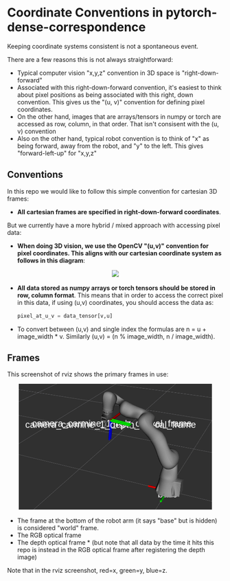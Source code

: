# Coordinate Conventions in pytorch-dense-correspondence

Keeping coordinate systems consistent is not a spontaneous event.

There are a few reasons this is not always straightforward:

- Typical computer vision "x,y,z" convention in 3D space is "right-down-forward"
- Associated with this right-down-forward convention, it's easiest to think about pixel positions 
as being associated with this right, down convention.  This gives us the "(u, v)" convention for defining
pixel coordinates.
- On the other hand, images that are arrays/tensors in numpy or torch are accessed as row, column, in that order.
That isn't consisent with the (u, v) convention
- Also on the other hand, typical robot convention is to think of "x" as being forward, away from the robot, and "y" to the left.
This gives "forward-left-up" for "x,y,z"

## Conventions

In this repo we would like to follow this simple convention for cartesian 3D frames:

- <b>All cartesian frames are specified in right-down-forward coordinates</b>.

But we currently have a more hybrid / mixed approach with accessing pixel data:

- <b>When doing 3D vision, we use the OpenCV "(u,v)" convention for pixel coordinates.  This aligns with our
cartesian coordinate system as follows in this diagram</b>:

<p align="center">
  <img src="./OpenCVcoordinates.png" width="450"/>
</p>

- <b>All data stored as numpy arrays or torch tensors should be stored in row, column format</b>.  This means
that in order to access the correct pixel in this data, if using (u,v) coordinates, you should access the data
as</b>:

    ```python
    pixel_at_u_v = data_tensor[v,u]
    ```
- To convert between (u,v) and single index the formulas are n = u + image_width * v. Similarly (u,v) = (n % image_width, n / image_width).

## Frames

This screenshot of rviz shows the primary frames in use:

<p align="center">
  <img src="./pdc_frames.png" width="450"/>
</p>

- The frame at the bottom of the robot arm (it says "base" but is hidden) is considered "world" frame.
- The RGB optical frame
- The depth optical frame * (but note that all data by the time it hits this repo is instead in the RGB optical frame after registering the depth image)

Note that in the rviz screenshot, red=x, green=y, blue=z.

